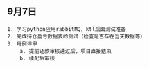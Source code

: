 ## 9月7日
	1. 学习python应用rabbitMQ，ktl后面测试准备
	2. 完成持仓盈亏数据表的测试（检查是否存在当天数据等）
	3. 用例评审
		a. 提前还款审核通过后，项目直接结束
		b. 续配后审核 	